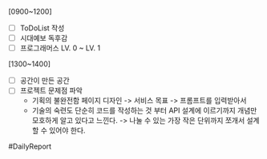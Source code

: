 
[0900~1200] 
- [ ] ToDoList 작성
- [ ] 시대예보 독후감
- [ ] 프로그래머스  LV. 0 ~ LV. 1

[1300~1400]
- [ ] 공간이 만든 공간
- [ ] 프로젝트 문제점 파악
	* 기획의 불완전함 
		페이지 디자인 -> 
		서비스 목표 -> 프롬프트를 입력받아서 
	* 기술의 숙련도 
		단순히 코드를 작성하는 것 부터 API 설계에 이르기까지 개념만 모호하게 알고 있다고 느낀다. -> 나눌 수 있는 가장 작은 단위까지 쪼개서 설계할 수 있어야 한다. 
		

#DailyReport 